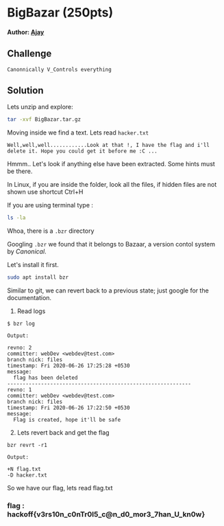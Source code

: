 # BigBazar (250pts)
#### Author: [Ajay](https://github.com/ajaysram)
## Challenge
`Canonnically V_Controls everything `
## Solution

Lets unzip and explore:
```bash
tar -xvf BigBazar.tar.gz
```

Moving inside we find a text. Lets read `hacker.txt`
```
Well,well,well............Look at that !, I have the flag and i'll delete it. Hope you could get it before me :C ...
```

Hmmm.. Let's look if anything else have been extracted. Some hints must be there.

In Linux, if you are inside the folder, look all the files, if hidden files are not shown use shortcut Ctrl+H

If you are using terminal  type : 
```bash
ls -la
```

Whoa, there is a `.bzr` directory

Googling `.bzr` we found that it belongs to Bazaar, a version contol system by *Canonical*.

Let's install it first.

```bash
sudo apt install bzr
```

Similar to git, we can revert back to a previous state; just google for the documentation.

  1. Read logs
```
$ bzr log

Output:

revno: 2
committer: webDev <webdev@test.com>
branch nick: files
timestamp: Fri 2020-06-26 17:25:28 +0530
message:
  flag has been deleted
------------------------------------------------------------
revno: 1
committer: webDev <webdev@test.com>
branch nick: files
timestamp: Fri 2020-06-26 17:22:50 +0530
message:
  Flag is created, hope it'll be safe

```
  2. Lets revert back and get the flag

```
bzr revrt -r1

Output:

+N flag.txt
-D hacker.txt
```

So we have our flag, lets read flag.txt

### flag : hackoff{v3rs10n_c0nTr0l5_c@n_d0_mor3_7han_U_kn0w}

